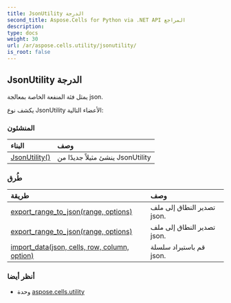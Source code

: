 ```yaml
---
title: JsonUtility الدرجة
second_title: Aspose.Cells for Python via .NET API المراجع
description:
type: docs
weight: 30
url: /ar/aspose.cells.utility/jsonutility/
is_root: false
---
```

##  JsonUtility الدرجة
يمثل فئة المنفعة الخاصة بمعالجة json.



يكشف نوع JsonUtility الأعضاء التالية:

###  المنشئون
| البناء| وصف|
| :- | :- |
| [JsonUtility()](/cells/python-net/ar/aspose.cells.utility/jsonutility/__init__/#) | ينشئ مثيلاً جديدًا من JsonUtility|


###  طُرق
| طريقة| وصف|
| :- | :- |
| [export_range_to_json(range, options)](/cells/python-net/ar/aspose.cells.utility/jsonutility/export_range_to_json/#Range-ExportRangeToJsonOptions) | تصدير النطاق إلى ملف json.|
| [export_range_to_json(range, options)](/cells/python-net/ar/aspose.cells.utility/jsonutility/export_range_to_json/#Range-JsonSaveOptions) | تصدير النطاق إلى ملف json.|
| [import_data(json, cells, row, column, option)](/cells/python-net/ar/aspose.cells.utility/jsonutility/import_data/#str-Cells-int-int-JsonLayoutOptions) | قم باستيراد سلسلة json.|



###  أنظر أيضا
* وحدة [aspose.cells.utility](..)
